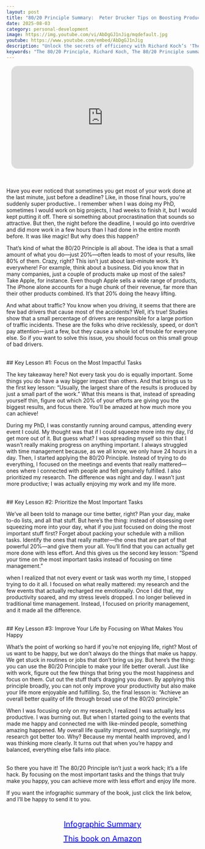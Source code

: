 ```yaml
---
layout: post
title: "80/20 Principle Summary:  Peter Drucker Tips on Boosting Productivity"
date: 2025-08-03
category: personal-development
image: https://img.youtube.com/vi/AbDgGJ1nJig/mqdefault.jpg
youtube: https://www.youtube.com/embed/AbDgGJ1nJig
description: "Unlock the secrets of efficiency with Richard Koch’s 'The 80/20 Principle'. Learn how focusing on the vital 20% can boost productivity, happiness, and success in work and life."
keywords: "The 80/20 Principle, Richard Koch, The 80/20 Principle summary, productivity tips, Pareto principle, time management, focus strategies, life optimization"
---
```


<div style="display: flex; justify-content: center; margin-bottom: 20px;">
  <div style="aspect-ratio: 16 / 9; width: 95%; max-width: 700px; position: relative;">
    <iframe 
      src="https://www.youtube.com/embed/AbDgGJ1nJig"
      title="80/20 Principle Summary"
      allowfullscreen
      frameborder="0"
      style="position: absolute; inset: 0; width: 100%; height: 100%; border-radius: 16px;">
    </iframe>
  </div>
</div>

<div style="height: 15px;"></div>
<!-- ..................................................................... -->

 

Have you ever noticed that sometimes you get most of your work done at the last minute, just before a deadline? Like, in those final hours, you're suddenly super productive.. I remember when I was doing my PhD, sometimes I would work on big projects, I had weeks to finish it, but I would kept putting it off. There si something about procrastination that sounds so attractive. But then, the night before the deadline, I would go into overdrive and did more work in a few hours than I had done in the entire month before. It was like magic! But why does this happen?

That’s kind of what the 80/20 Principle is all about. The idea is that a small amount of what you do—just 20%—often leads to most of your results, like 80% of them. Crazy, right? This isn’t just about last-minute work. It’s everywhere! For example, think about a business. Did you know that in many companies, just a couple of products make up most of the sales? Take Apple, for instance. Even though Apple sells a wide range of products, The iPhone alone accounts for a huge chunk of their revenue, far more than their other products combined. It’s that 20% doing the heavy lifting.

And what about traffic? You know when you driving, it seems that there are few bad drivers that cause most of the accidents? Well, it’s true! Studies show that a small percentage of drivers are responsible for a large portion of traffic incidents. These are the folks who drive recklessly, speed, or don’t pay attention—just a few, but they cause a whole lot of trouble for everyone else. So if you want to solve this issue, you should focus on this small group of bad drivers.

<br>
## Key Lesson #1: Focus on the Most Impactful Tasks

The key takeaway here? Not every task you do is equally important. Some things you do have a way bigger impact than others. And that brings us to the first key lesson: “Usually, the largest share of the results is produced by just a small part of the work.” What this means is that, instead of spreading yourself thin, figure out which 20% of your efforts are giving you the biggest results, and focus there. You’ll be amazed at how much more you can achieve!

During my PhD, I was constantly running around campus, attending every event I could. My thought was that if I could squeeze more into my day, I’d get more out of it. But guess what? I was spreading myself so thin that I wasn’t really making progress on anything important. I always struggled with time management because, as we all know, we only have 24 hours in a day. Then, I started applying the 80/20 Principle. Instead of trying to do everything, I focused on the meetings and events that really mattered—ones where I connected with people and felt genuinely fulfilled. I also prioritized my research. The difference was night and day. I wasn’t just more productive; I was actually enjoying my work and my life more.

<br>
## Key Lesson #2: Prioritize the Most Important Tasks

We’ve all been told to manage our time better, right? Plan your day, make to-do lists, and all that stuff. But here’s the thing: instead of obsessing over squeezing more into your day, what if you just focused on doing the most important stuff first? Forget about packing your schedule with a million tasks. Identify the ones that really matter—the ones that are part of that powerful 20%—and give them your all. You’ll find that you can actually get more done with less effort. And this gives us the second key lesson: “Spend your time on the most important tasks instead of focusing on time management.”

when I realized that not every event or task was worth my time, I stopped trying to do it all. I focused on what really mattered: my research and the few events that actually recharged me emotionally. Once I did that, my productivity soared, and my stress levels dropped. I no longer believed in traditional time management. Instead, I focused on priority management, and it made all the difference.


<br>
## Key Lesson #3: Improve Your Life by Focusing on What Makes You Happy

What’s the point of working so hard if you’re not enjoying life, right? Most of us want to be happy, but we don’t always do the things that make us happy. We get stuck in routines or jobs that don’t bring us joy. But here’s the thing: you can use the 80/20 Principle to make your life better overall. Just like with work, figure out the few things that bring you the most happiness and focus on them. Cut out the stuff that’s dragging you down. By applying this principle broadly, you can not only improve your productivity but also make your life more enjoyable and fulfilling. So, the final lesson is: “Achieve an overall better quality of life through broad use of the 80/20 principle.”

When I was focusing only on my research, I realized I was actually less productive. I was burning out. But when I started going to the events that made me happy and connected me with like-minded people, something amazing happened. My overall life quality improved, and surprisingly, my research got better too. Why? Because my mental health improved, and I was thinking more clearly. It turns out that when you’re happy and balanced, everything else falls into place.

<br>
So there you have it! The 80/20 Principle isn’t just a work hack; it’s a life hack. By focusing on the most important tasks and the things that truly make you happy, you can achieve more with less effort and enjoy life more.

If you want the infographic summary of the book, just click the link below, and I’ll be happy to send it to you. 


<br>
<p style="text-align: center;">
  <a href="https://summary.readandgrowwise.com/8020principle" target="_blank" style="color: blue; text-decoration: underline; font-size: 20px;">
    Infographic Summary
  </a>
</p>
<p style="text-align: center;">
  <a href="https://amzn.to/3IYk84I" target="_blank" style="color: blue; text-decoration: underline; font-size: 20px;">
    This book on Amazon
  </a>
</p>
